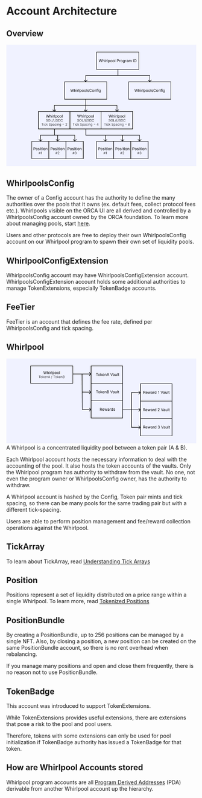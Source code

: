 # Account Architecture

## Overview

![Account Architecture](../../static/img/02-Architecture%20Overview/architecture-overview.png)

## WhirlpoolsConfig

The owner of a Config account has the authority to define the many authorities over the pools that it owns (ex. default fees, collect protocol fees etc.). Whirlpools visible on the ORCA UI are all derived and controlled by a WhirlpoolsConfig account owned by the ORCA foundation. To learn more about managing pools, start [here](../03-SDKs/03-Whirlpool%20Management/01-Create%20Pool.mdx).

Users and other protocols are free to deploy their own WhirlpoolsConfig account on our Whirlpool program to spawn their own set of liquidity pools.

## WhirlpoolConfigExtension

WhirlpoolsConfig account may have WhirlpoolsConfigExtension account. WhirlpoolsConfigExtension account holds some additional authorities to manage TokenExtensions, especially TokenBadge accounts.

## FeeTier

FeeTier is an account that defines the fee rate, defined per WhirlpoolsConfig and tick spacing.

## Whirlpool

![Whirlpool Overview](../../static/img/02-Architecture%20Overview/whirlpool-overview.png)
A Whirlpool is a concentrated liquidity pool between a token pair (A & B).

Each Whirlpool account hosts the necessary information to deal with the accounting of the pool. It also hosts the token accounts of the vaults. Only the Whirlpool program has authority to withdraw from the vault. No one, not even the program owner or WhirlpoolsConfig owner, has the authority to withdraw.

A Whirlpool account is hashed by the Config, Token pair mints and tick spacing, so there can be many pools for the same trading pair but with a different tick-spacing.

Users are able to perform position management and fee/reward collection operations against the Whirlpool.

## TickArray

To learn about TickArray, read [Understanding Tick Arrays](./03-Understanding%20Tick%20Arrays.md)

## Position

Positions represent a set of liquidity distributed on a price range within a single Whirlpool. To learn more, read [Tokenized Positions](./04-Tokenized%20Positions.md)

## PositionBundle

By creating a PositionBundle, up to 256 positions can be managed by a single NFT. Also, by closing a position, a new position can be created on the same PositionBundle account, so there is no rent overhead when rebalancing.

If you manage many positions and open and close them frequently, there is no reason not to use PositionBundle.

## TokenBadge

This account was introduced to support TokenExtensions.

While TokenExtensions provides useful extensions, there are extensions that pose a risk to the pool and pool users.

Therefore, tokens with some extensions can only be used for pool initialization if TokenBadge authority has issued a TokenBadge for that token.

## How are Whirlpool Accounts stored

Whirlpool program accounts are all [Program Derived Addresses](https://solana.com/docs/core/pda) (PDA) derivable from another Whirlpool account up the hierarchy.

